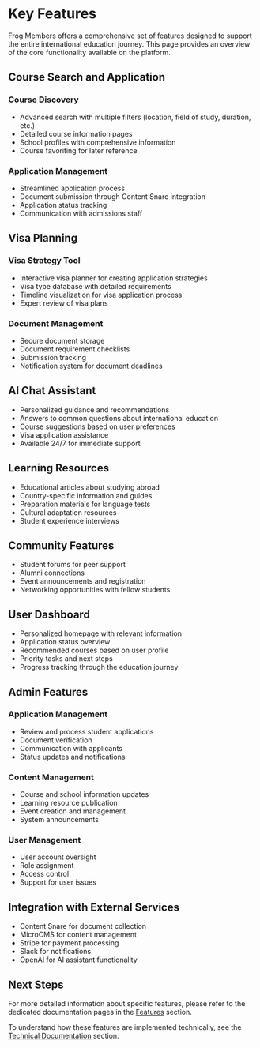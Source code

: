 # Key Features

Frog Members offers a comprehensive set of features designed to support the entire international education journey. This page provides an overview of the core functionality available on the platform.

## Course Search and Application

### Course Discovery
- Advanced search with multiple filters (location, field of study, duration, etc.)
- Detailed course information pages
- School profiles with comprehensive information
- Course favoriting for later reference

### Application Management
- Streamlined application process
- Document submission through Content Snare integration
- Application status tracking
- Communication with admissions staff

## Visa Planning

### Visa Strategy Tool
- Interactive visa planner for creating application strategies
- Visa type database with detailed requirements
- Timeline visualization for visa application process
- Expert review of visa plans

### Document Management
- Secure document storage
- Document requirement checklists
- Submission tracking
- Notification system for document deadlines

## AI Chat Assistant

- Personalized guidance and recommendations
- Answers to common questions about international education
- Course suggestions based on user preferences
- Visa application assistance
- Available 24/7 for immediate support

## Learning Resources

- Educational articles about studying abroad
- Country-specific information and guides
- Preparation materials for language tests
- Cultural adaptation resources
- Student experience interviews

## Community Features

- Student forums for peer support
- Alumni connections
- Event announcements and registration
- Networking opportunities with fellow students

## User Dashboard

- Personalized homepage with relevant information
- Application status overview
- Recommended courses based on user profile
- Priority tasks and next steps
- Progress tracking through the education journey

## Admin Features

### Application Management
- Review and process student applications
- Document verification
- Communication with applicants
- Status updates and notifications

### Content Management
- Course and school information updates
- Learning resource publication
- Event creation and management
- System announcements

### User Management
- User account oversight
- Role assignment
- Access control
- Support for user issues

## Integration with External Services

- Content Snare for document collection
- MicroCMS for content management
- Stripe for payment processing
- Slack for notifications
- OpenAI for AI assistant functionality

## Next Steps

For more detailed information about specific features, please refer to the dedicated documentation pages in the [Features](../features/) section.

To understand how these features are implemented technically, see the [Technical Documentation](../technical/) section.
